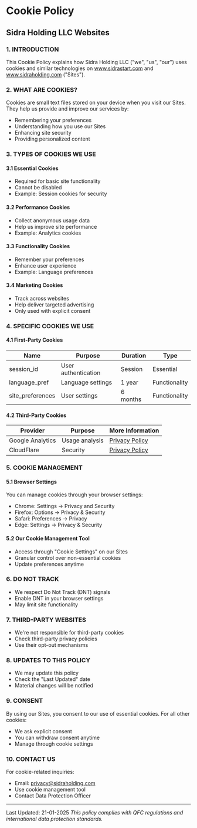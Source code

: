 # Cookie Policy
## Sidra Holding LLC Websites

### 1. INTRODUCTION
This Cookie Policy explains how Sidra Holding LLC ("we", "us", "our") uses cookies and similar technologies on www.sidrastart.com and www.sidraholding.com ("Sites").

### 2. WHAT ARE COOKIES?
Cookies are small text files stored on your device when you visit our Sites. They help us provide and improve our services by:
- Remembering your preferences
- Understanding how you use our Sites
- Enhancing site security
- Providing personalized content

### 3. TYPES OF COOKIES WE USE

#### 3.1 Essential Cookies
- Required for basic site functionality
- Cannot be disabled
- Example: Session cookies for security

#### 3.2 Performance Cookies
- Collect anonymous usage data
- Help us improve site performance
- Example: Analytics cookies

#### 3.3 Functionality Cookies
- Remember your preferences
- Enhance user experience
- Example: Language preferences

#### 3.4 Marketing Cookies
- Track across websites
- Help deliver targeted advertising
- Only used with explicit consent

### 4. SPECIFIC COOKIES WE USE

#### 4.1 First-Party Cookies
| Name | Purpose | Duration | Type |
|------|----------|----------|------|
| session_id | User authentication | Session | Essential |
| language_pref | Language settings | 1 year | Functionality |
| site_preferences | User settings | 6 months | Functionality |

#### 4.2 Third-Party Cookies
| Provider | Purpose | More Information |
|----------|----------|-----------------|
| Google Analytics | Usage analysis | [Privacy Policy](https://policies.google.com/privacy) |
| CloudFlare | Security | [Privacy Policy](https://www.cloudflare.com/privacy/) |

### 5. COOKIE MANAGEMENT

#### 5.1 Browser Settings
You can manage cookies through your browser settings:
- Chrome: Settings → Privacy and Security
- Firefox: Options → Privacy & Security
- Safari: Preferences → Privacy
- Edge: Settings → Privacy & Security

#### 5.2 Our Cookie Management Tool
- Access through "Cookie Settings" on our Sites
- Granular control over non-essential cookies
- Update preferences anytime

### 6. DO NOT TRACK
- We respect Do Not Track (DNT) signals
- Enable DNT in your browser settings
- May limit site functionality

### 7. THIRD-PARTY WEBSITES
- We're not responsible for third-party cookies
- Check third-party privacy policies
- Use their opt-out mechanisms

### 8. UPDATES TO THIS POLICY
- We may update this policy
- Check the "Last Updated" date
- Material changes will be notified

### 9. CONSENT
By using our Sites, you consent to our use of essential cookies. For all other cookies:
- We ask explicit consent
- You can withdraw consent anytime
- Manage through cookie settings

### 10. CONTACT US
For cookie-related inquiries:
- Email: privacy@sidraholding.com
- Use cookie management tool
- Contact Data Protection Officer

---
Last Updated: 21-01-2025
*This policy complies with QFC regulations and international data protection standards.* 
